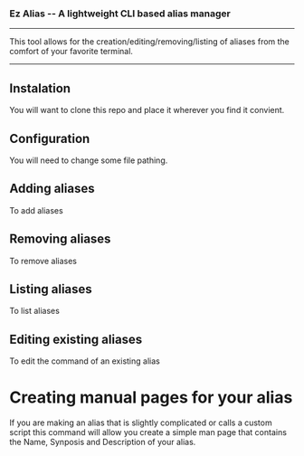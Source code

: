 ### Ez Alias -- A lightweight CLI based alias manager

---

This tool allows for the creation/editing/removing/listing of aliases from the comfort of your favorite terminal.

---

## Instalation
You will want to clone this repo and place it wherever you find it convient.


## Configuration
You will need to change some file pathing.

## Adding aliases
To add aliases

## Removing aliases
To remove aliases

## Listing aliases
To list aliases

## Editing existing aliases
To edit the command of an existing alias

# Creating manual pages for your alias
If you are making an alias that is slightly complicated or calls a custom script this command will allow you create a simple man page that contains the Name, Synposis and Description of your alias.


